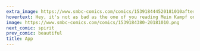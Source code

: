 ```yaml
---
extra_image: https://www.smbc-comics.com/comics/153918444520181010after.png
hovertext: Hey, it's not as bad as the one of you reading Mein Kampf on the beach.
image: https://www.smbc-comics.com/comics/1539184380-20181010.png
next_comic: spirit
prev_comic: beautiful
title: App
---
```


